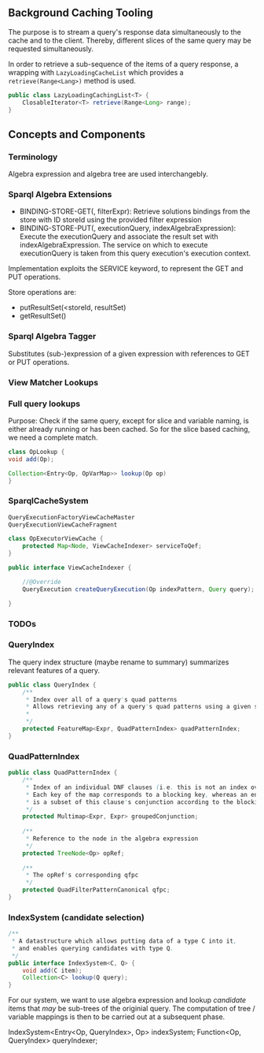 
## Background Caching Tooling
The purpose is to stream a query's response data simultaneously to the cache and to the client.
Thereby, different slices of the same query may be requested simultaneously.


In order to retrieve a sub-sequence of the items of a query response, a wrapping with `LazyLoadingCacheList` which provides a `retrieve(Range<Lang>)` method is used.
```java
public class LazyLoadingCachingList<T> {
    ClosableIterator<T> retrieve(Range<Long> range);
}
```







## Concepts and Components

### Terminology
Algebra expression and algebra tree are used interchangebly.

### Sparql Algebra Extensions



* BINDING-STORE-GET(<storeId>, filterExpr): Retrieve solutions bindings from the store with ID storeId using the provided filter expression
* BINDING-STORE-PUT(<storeId>, executionQuery, indexAlgebraExpression): Execute the executionQuery and associate the result set with indexAlgebraExpression. The service on which to execute executionQuery is taken from this query execution's execution context.

Implementation exploits the SERVICE keyword, to represent the GET and PUT operations.

Store operations are:

* putResultSet(<storeId, resultSet)
* getResultSet(<storeId>)

### Sparql Algebra Tagger
Substitutes (sub-)expression of a given expression with references to GET or PUT operations.


### View Matcher Lookups


### Full query lookups
Purpose: Check if the same query, except for slice and variable naming, is either already running or has been cached.
So for the slice based caching, we need a complete match.

```java
class OpLookup {
void add(Op);

Collection<Entry<Op, OpVarMap>> lookup(Op op)
}
```


### SparqlCacheSystem
```java
QueryExecutionFactoryViewCacheMaster
QueryExecutionViewCacheFragment
```

```java
class OpExecutorViewCache {
    protected Map<Node, ViewCacheIndexer> serviceToQef;
}
```


```java
public interface ViewCacheIndexer {

    //@Override
    QueryExecution createQueryExecution(Op indexPattern, Query query);

}
```

### TODOs




### QueryIndex
The query index structure (maybe rename to summary) summarizes relevant features of a query.

```java
public class QueryIndex {
    /**
     * Index over all of a query's quad patterns
     * Allows retrieving any of a query's quad patterns using a given set of features
     * 
     */
    protected FeatureMap<Expr, QuadPatternIndex> quadPatternIndex;
}
```


### QuadPatternIndex
```java
public class QuadPatternIndex {
    /**
     * Index of an individual DNF clauses (i.e. this is not an index over the whole DNF)
     * Each key of the map corresponds to a blocking key, whereas an entry's set of values
     * is a subset of this clause's conjunction according to the blocking key
     */
    protected Multimap<Expr, Expr> groupedConjunction;
    
    /**
     * Reference to the node in the algebra expression
     */
    protected TreeNode<Op> opRef;
        
    /**
     * The opRef's corresponding qfpc
     */
    protected QuadFilterPatternCanonical qfpc;
}
```

### IndexSystem (candidate selection)
```java
/**
 * A datastructure which allows putting data of a type C into it,
 * and enables querying candidates with type Q.
 */
public interface IndexSystem<C, Q> {
    void add(C item);
    Collection<C> lookup(Q query);
}
```

For our system, we want to use algebra expression and lookup _candidate_ items that _may_ be sub-trees of the originial query.
The computation of tree / variable mappings is then to be carried out at a subsequent phase.

IndexSystem<Entry<Op, QueryIndex>, Op> indexSystem;
Function<Op, QueryIndex> queryIndexer;

### 








